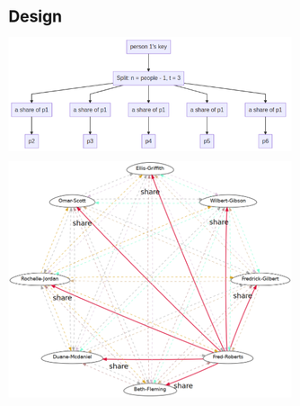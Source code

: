# Design
![graph-1](../media/ssss-split-graph.png)


![graph-2](../media/private-key-share-distribution.png)
